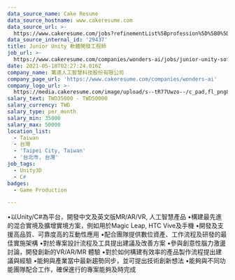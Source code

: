 ```yaml
---
data_source_name: Cake Resume
data_source_hostname: www.cakeresume.com
data_source_url: >-
  https://www.cakeresume.com/jobs?refinementList%5Bprofession%5D%5B0%5D=game-production&range%5Bsalary_range%5D%5Bmin%5D=1000000
data_source_internal_id: '29437'
title: Junior Unity 軟體開發工程師
job_url: >-
  https://www.cakeresume.com/companies/wonders-ai/jobs/junior-unity-software-development-engineer
date: 2021-05-18T02:27:24.016Z
company_name: 萬達人工智慧科技股份有限公司
company_page_url: 'https://www.cakeresume.com/companies/wonders-ai'
company_logo_url: >-
  https://media.cakeresume.com/image/upload/s--tR77Uwzo--/c_pad,fl_png8,h_200,w_200/v1598333457/olurpavceigbbnbygzx5.png
salary_text: TWD35000 - TWD50000
salary_currency: TWD
salary_type: per_month
salary_min: 35000
salary_max: 50000
location_list:
  - Taiwan
  - 台灣
  - 'Taipei City, Taiwan'
  - '台北市, 台灣'
job_tags:
  - Unity3D
  - C#
badges:
  - Game Production

---
```


•以Unity/C#為平台，開發中文及英文版MR/AR/VR, 人工智慧產品 •構建最先進的混合實境及擴增實境方案，例如用於Magic Leap, HTC Vive及手機 •開發及支援高品質、可靠度高的互動性應用 •配合團隊提供數位資產、工作流程及研發的最佳實施架構 •對於專案設計流程及工具提出建議及改善方案 •參與創意性腦力激盪討論，開發創新的VR/AR/MR 體驗 •對於如何構建有效率的產品製作流程提出建議與經驗 •能夠與產業當中最新趨勢同步，並可提出技術創新想法 •能夠與不同功能團隊配合工作，確保進行的專案能夠及時完成